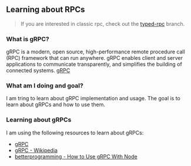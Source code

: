 ## Learning about RPCs

> If you are interested in classic rpc, check out the [typed-rpc](https://github.com/BRAVO68WEB/learning-rpcs/tree/typed-rpc) branch.

### What is gRPC?

gRPC is a modern, open source, high-performance remote procedure call (RPC) framework that can run anywhere. gRPC enables client and server applications to communicate transparently, and simplifies the building of connected systems. [gRPC](https://grpc.io/)

### What am I doing and goal?

I am tring to learn about gRPC implementation and usage.
The goal is to learn about gRPCs and how to use them.

### Learning about gRPCs

I am using the following resources to learn about gRPCs:

- [gRPC](https://grpc.io/)
- [gRPC - Wikipedia](https://en.wikipedia.org/wiki/GRPC)
- [betterprogramming - How to Use gRPC With Node](https://betterprogramming.pub/how-to-use-grpc-with-node-14e073aa1c84)
